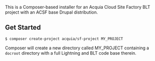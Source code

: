 This is a Composer-based installer for an Acquia Cloud Site Factory BLT project with an ACSF base Drupal distribution.

## Get Started
```
$ composer create-project acquia/sf-project MY_PROJECT
```
Composer will create a new directory called MY_PROJECT containing a `docroot` directory with a full Lightning and BLT code base therein.